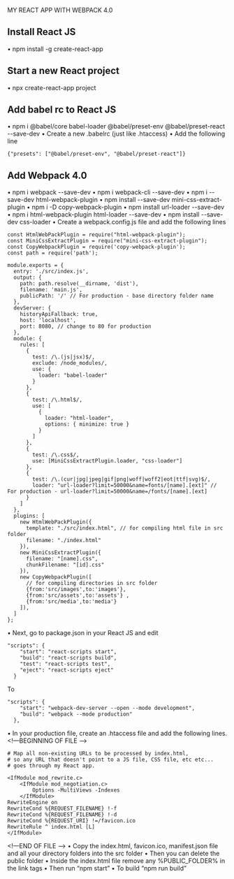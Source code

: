 MY REACT APP WITH WEBPACK 4.0
## Install React JS
•	npm install -g create-react-app
## Start a new React project
•	npx create-react-app project
## Add babel rc to React JS
•	npm i @babel/core babel-loader @babel/preset-env @babel/preset-react --save-dev
•	Create a new .babelrc (just like .htaccess)
•	Add the following line

```{"presets": ["@babel/preset-env", "@babel/preset-react"]}```

## Add Webpack 4.0
•	npm i webpack --save-dev
•	npm i webpack-cli --save-dev
•	npm i --save-dev html-webpack-plugin
•	npm install --save-dev mini-css-extract-plugin
•	npm i -D copy-webpack-plugin
•	npm install url-loader --save-dev
•	npm i html-webpack-plugin html-loader --save-dev
•	npm install --save-dev css-loader
•	Create a webpack.config.js file and add the following lines

```
const HtmlWebPackPlugin = require("html-webpack-plugin");
const MiniCssExtractPlugin = require("mini-css-extract-plugin");
const CopyWebpackPlugin = require('copy-webpack-plugin');
const path = require('path');

module.exports = {
  entry: './src/index.js',
  output: {
    path: path.resolve(__dirname, 'dist'),
    filename: 'main.js',
    publicPath: '/' // For production - base directory folder name
  },
  devServer: {
    historyApiFallback: true,
    host: 'localhost',
    port: 8080, // change to 80 for production
  },
  module: {
    rules: [
      {
        test: /\.(js|jsx)$/,
        exclude: /node_modules/,
        use: {
          loader: "babel-loader"
        }
      },
      {
        test: /\.html$/,
        use: [
          {
            loader: "html-loader",
            options: { minimize: true }
          }
        ]
      },
      {
        test: /\.css$/,
        use: [MiniCssExtractPlugin.loader, "css-loader"]
      },
      { 
        test: /\.(cur|jpg|jpeg|gif|png|woff|woff2|eot|ttf|svg)$/,
        loader: "url-loader?limit=50000&name=fonts/[name].[ext]" // For production - url-loader?limit=50000&name=/fonts/[name].[ext]
      }
    ]
  },
  plugins: [
    new HtmlWebPackPlugin({
      template: "./src/index.html", // for compiling html file in src folder
      filename: "./index.html"
    }),
    new MiniCssExtractPlugin({
      filename: "[name].css",
      chunkFilename: "[id].css"
    }),
    new CopyWebpackPlugin([
      // for compiling directories in src folder
      {from:'src/images',to:'images'},
      {from:'src/assets',to:'assets'} ,
      {from:'src/media',to:'media'} 
    ]),
  ]
};
```
•	Next, go to package.json in your React JS and edit
```
"scripts": {
    "start": "react-scripts start",
    "build": "react-scripts build",
    "test": "react-scripts test",
    "eject": "react-scripts eject"
  }
  ```

To
```
"scripts": {
    "start": "webpack-dev-server --open --mode development",
    "build": "webpack --mode production"
  },
  ```

•	In your production file, create an .htaccess file and add the following lines.
<!—BEGINNING OF FILE -->
```
# Map all non-existing URLs to be processed by index.html,
# so any URL that doesn't point to a JS file, CSS file, etc etc...
# goes through my React app.

<IfModule mod_rewrite.c> 
    <IfModule mod_negotiation.c>
        Options -MultiViews -Indexes
    </IfModule>
RewriteEngine on
RewriteCond %{REQUEST_FILENAME} !-f
RewriteCond %{REQUEST_FILENAME} !-d
RewriteCond %{REQUEST_URI} !=/favicon.ico
RewriteRule ^ index.html [L]
</IfModule>
```
<!—END OF FILE -->
•	Copy the index.html, favicon.ico, manifest.json file and all your directory folders into the src folder
•	Then you can delete the public folder
•	Inside the index.html file remove any %PUBLIC_FOLDER% in the link tags
•	Then run “npm start”
•	To build “npm run build”
